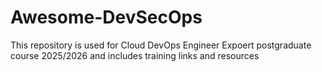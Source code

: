 # Awesome-DevSecOps
This repository is used for Cloud DevOps Engineer Expoert postgraduate course 2025/2026 and includes training links and resources
